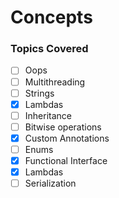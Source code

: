 # Concepts

### Topics Covered

- [ ] Oops
- [ ] Multithreading
- [ ] Strings
- [x] Lambdas
- [ ] Inheritance
- [ ] Bitwise operations
- [x] Custom Annotations
- [ ] Enums
- [x] Functional Interface
- [x] Lambdas
- [ ] Serialization